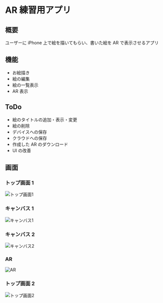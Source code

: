 # AR 練習用アプリ

## 概要

ユーザーに iPhone 上で絵を描いてもらい、書いた絵を AR で表示させるアプリ

## 機能

- お絵描き
- 絵の編集
- 絵の一覧表示
- AR 表示

## ToDo

- 絵のタイトルの追加・表示・変更
- 絵の削除
- デバイスへの保存
- クラウドへの保存
- 作成した AR のダウンロード
- UI の改善

## 画面

### トップ画面 1

![トップ画面1](README_Assets/Top1.jpeg)

### キャンバス 1

![キャンバス1](README_Assets/Canvas1.jpeg)

### キャンバス 2

![キャンバス2](README_Assets/Canvas2.jpeg)

### AR

![AR](README_Assets/AR.jpeg)

### トップ画面 2

![トップ画面2](README_Assets/Top2.jpeg)
